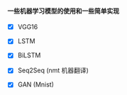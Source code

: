 #### 一些机器学习模型的使用和一些简单实现

- [x] VGG16
- [x] LSTM
- [x] BiLSTM
- [x] Seq2Seq (nmt 机器翻译)
- [x] GAN (Mnist)

